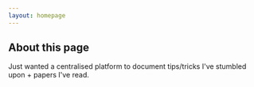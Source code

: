 ```yaml
---
layout: homepage
---
```


## About this page

Just wanted a centralised platform to document tips/tricks I've stumbled upon + papers I've read. 


<!-- {% include_relative _includes/tips.md %} -->


<!-- {% include_relative _includes/papers.md %} -->
<!--
## About Me

Hi! My name is Priscilla, and I am a first year Master's student at Aalto University, majoring in Machine Learning, Data Science and Artificial Intelligence. I am also part of the doctoral track.
This means I get to participate in research activities based in the Department of Computer Science:)

I am excited about solving pertinent problems. In particular, my work favours data-driven techniques, though I am open to new approaches and ideas as well.

## Projects

Some of my past (and ongoing) projects which have been organised somewhat thematically can be found below:

#### General Machine Learning:

- Predicted patient outcomes based on real-world Electronic Healthcare Records. Looked at quantifying the uncertainty in model predictions.

#### Bayesian:

- [AntMAN](https://cran.rstudio.com/web/packages/AntMAN/index.html): an R package fitting finite mixture models with a random number of components.
- Research Experience Project 1: Performed preliminary studies of encoding a linear(-mixed model) prior into a Variational AutoEncoder.

#### Reinforcement Learning:

- [Deep offline reinforcement learning for real-world treatment optimization applications](http://arxiv.org/abs/2302.07549): in submission.
- [A mini-class project](https://pixieprix-rl-final-projectstreamlit-projectstreamlit-app-eekbxl.streamlit.app/): Implemented DQN and DDPG on the mountaincar environment. Also implemented and provided a summary of a more recent paper: Dueling network architectures for deep reinforcement learning.

#### Natural Language Processing:

- [A mini-personal project](https://github.com/pixieprix/MaLSTM): Largely replicated the model architecture detailed in the paper titled Siamese Recurrent Architectures for Learning Sentence Similarity. 

#### Others:

- [Job-search](https://github.com/pixieprix/job_search): A mini web-app that visualises scraped data pertaining to job advertisements found on indeed.com. Built with Selenium and BeautifulSoup (webscraper), Sqlite (Database), FastAPI (Backend), Streamlit (Frontend UI), and Docker.


## Miscellaneous

Aside from research, I enjoy interacting and interfacing with people! I have been an orientation group leader, vice-captain of the NUS waterpolo team, and also co-organised a virtual team-building event for my division during my time at ASTAR. More recently, I volunteered as a Speaker's buddy @ Slush 2022 in Helsinki.
 -->
<!-- ## News

- **[Feb. 2020]** Our paper about incremental learning is accepted to CVPR 2020.
- **[Feb. 2020]** We will host the ACM Multimedia Asia 2020 conference in Singapore!
- **[Sept. 2019]** Our paper about few-shot learning is accepted to NeurIPS 2019.
- **[Mar. 2019]** Our paper about few-shot learning is accepted to CVPR 2019. -->

<!-- {% include_relative _includes/publications.md %} -->

<!-- {% include_relative _includes/services.md %} -->
